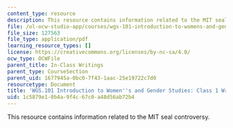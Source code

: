 ```yaml
---
content_type: resource
description: This resource contains information related to the MIT seal controversy.
file: /ol-ocw-studio-app/courses/wgs-101-introduction-to-womens-and-gender-studies-fall-2014/1c5879e10b4a9f4c67c0a48d56ab72b4_MITWGS_101F14_InClass1.pdf
file_size: 127563
file_type: application/pdf
learning_resource_types: []
license: https://creativecommons.org/licenses/by-nc-sa/4.0/
ocw_type: OCWFile
parent_title: In-Class Writings
parent_type: CourseSection
parent_uid: 1677945a-0bc0-7f43-1aac-25e19722c7d0
resourcetype: Document
title: 'WGS.101 Introduction to Women''s and Gender Studies: Class 1 Writing'
uid: 1c5879e1-0b4a-9f4c-67c0-a48d56ab72b4
---
```

This resource contains information related to the MIT seal controversy.